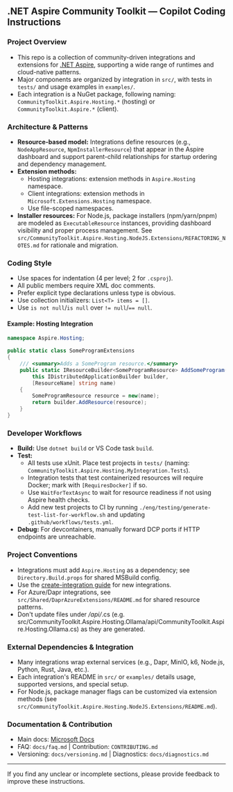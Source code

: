 ## .NET Aspire Community Toolkit — Copilot Coding Instructions

### Project Overview

-   This repo is a collection of community-driven integrations and extensions for [.NET Aspire](https://aka.ms/dotnet/aspire), supporting a wide range of runtimes and cloud-native patterns.
-   Major components are organized by integration in `src/`, with tests in `tests/` and usage examples in `examples/`.
-   Each integration is a NuGet package, following naming: `CommunityToolkit.Aspire.Hosting.*` (hosting) or `CommunityToolkit.Aspire.*` (client).

### Architecture & Patterns

-   **Resource-based model:** Integrations define resources (e.g., `NodeAppResource`, `NpmInstallerResource`) that appear in the Aspire dashboard and support parent-child relationships for startup ordering and dependency management.
-   **Extension methods:**
    -   Hosting integrations: extension methods in `Aspire.Hosting` namespace.
    -   Client integrations: extension methods in `Microsoft.Extensions.Hosting` namespace.
    -   Use file-scoped namespaces.
-   **Installer resources:** For Node.js, package installers (npm/yarn/pnpm) are modeled as `ExecutableResource` instances, providing dashboard visibility and proper process management. See `src/CommunityToolkit.Aspire.Hosting.NodeJS.Extensions/REFACTORING_NOTES.md` for rationale and migration.

### Coding Style

-   Use spaces for indentation (4 per level; 2 for `.csproj`).
-   All public members require XML doc comments.
-   Prefer explicit type declarations unless type is obvious.
-   Use collection initializers: `List<T> items = []`.
-   Use `is not null`/`is null` over `!= null`/`== null`.

#### Example: Hosting Integration

```csharp
namespace Aspire.Hosting;

public static class SomeProgramExtensions
{
    /// <summary>Adds a SomeProgram resource.</summary>
    public static IResourceBuilder<SomeProgramResource> AddSomeProgram(
        this IDistributedApplicationBuilder builder,
        [ResourceName] string name)
    {
        SomeProgramResource resource = new(name);
        return builder.AddResource(resource);
    }
}
```

### Developer Workflows

-   **Build:** Use `dotnet build` or VS Code task `build`.
-   **Test:**
    -   All tests use xUnit. Place test projects in `tests/` (naming: `CommunityToolkit.Aspire.Hosting.MyIntegration.Tests`).
    -   Integration tests that test containerized resources will require Docker; mark with `[RequiresDocker]` if so.
    -   Use `WaitForTextAsync` to wait for resource readiness if not using Aspire health checks.
    -   Add new test projects to CI by running `./eng/testing/generate-test-list-for-workflow.sh` and updating `.github/workflows/tests.yml`.
-   **Debug:** For devcontainers, manually forward DCP ports if HTTP endpoints are unreachable.

### Project Conventions

-   Integrations must add `Aspire.Hosting` as a dependency; see `Directory.Build.props` for shared MSBuild config.
-   Use the [create-integration guide](../docs/create-integration.md) for new integrations.
-   For Azure/Dapr integrations, see `src/Shared/DaprAzureExtensions/README.md` for shared resource patterns.
-   Don't update files under */api/*.cs (e.g. src/CommunityToolkit.Aspire.Hosting.Ollama/api/CommunityToolkit.Aspire.Hosting.Ollama.cs) as they are generated.
### External Dependencies & Integration

-   Many integrations wrap external services (e.g., Dapr, MinIO, k6, Node.js, Python, Rust, Java, etc.).
-   Each integration's README in `src/` or `examples/` details usage, supported versions, and special setup.
-   For Node.js, package manager flags can be customized via extension methods (see `src/CommunityToolkit.Aspire.Hosting.NodeJS.Extensions/README.md`).

### Documentation & Contribution

-   Main docs: [Microsoft Docs](https://learn.microsoft.com/dotnet/aspire/community-toolkit/overview)
-   FAQ: `docs/faq.md` | Contribution: `CONTRIBUTING.md`
-   Versioning: `docs/versioning.md` | Diagnostics: `docs/diagnostics.md`

---

If you find any unclear or incomplete sections, please provide feedback to improve these instructions.
